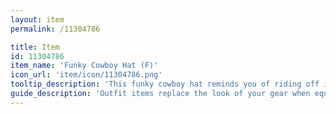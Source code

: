 ```yaml
---
layout: item
permalink: /11304786

title: Item
id: 11304786
item_name: 'Funky Cowboy Hat (F)'
icon_url: 'item/icon/11304786.png'
tooltip_description: 'This funky cowboy hat reminds you of riding off into the sunset.'
guide_description: 'Outfit items replace the look of your gear when equipped.'
---
```

